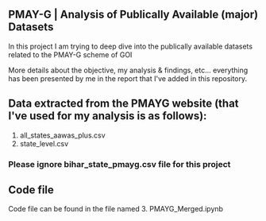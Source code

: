 ## PMAY-G | Analysis of Publically Available (major) Datasets
In this project I am trying to deep dive into the publically available datasets related to the PMAY-G scheme of GOI

More details about the objective, my analysis & findings, etc... everything has been presented by me in the report that I've added in this repository.

## Data extracted from the PMAYG website (that I've used for my analysis is as follows):
1. all_states_aawas_plus.csv
2. state_level.csv

### Please ignore bihar_state_pmayg.csv file for this project

## Code file
Code file can be found in the file named 3. PMAYG_Merged.ipynb


